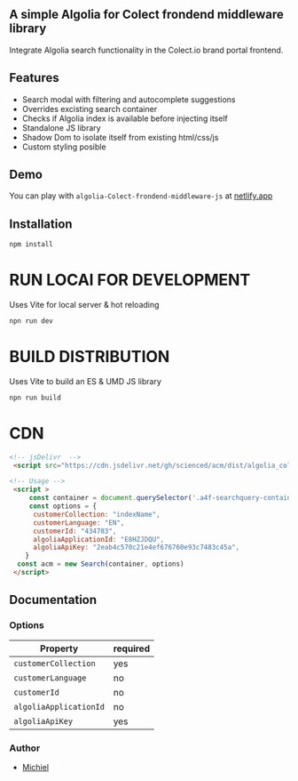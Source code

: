 ## A simple Algolia for Colect frondend middleware library
Integrate Algolia search functionality in the Colect.io brand portal frontend. 

## Features

- Search modal with filtering and autocomplete suggestions
- Overrides excisting search container
- Checks if Algolia index is available before injecting itself
- Standalone JS library
- Shadow Dom to isolate itself from existing html/css/js
- Custom styling posible 

## Demo

You can play with `algolia-Colect-frondend-middleware-js` at [netlify.app](https://algolia-poc.netlify.app/) 

## Installation

```sh
npm install
```
# RUN LOCAl FOR DEVELOPMENT
Uses Vite for local server & hot reloading

```sh
npn run dev
```

# BUILD DISTRIBUTION
Uses Vite to build an ES & UMD JS library

```sh
npn run build
```

# CDN

```html
<!-- jsDelivr  -->
 <script src="https://cdn.jsdelivr.net/gh/scienced/acm/dist/algolia_colect_middleware.umd.js"></script> -->

<!-- Usage -->
 <script >
     const container = document.querySelector('.a4f-searchquery-container')
     const options = {
      customerCollection: "indexName",
      customerLanguage: "EN",
      customerId: "434783",
      algoliaApplicationId: "E8HZJDQU",
      algoliaApiKey: "2eab4c570c21e4ef676760e93c7483c45a",
    }
  const acm = new Search(container, options)
 </script>
```

## Documentation

### Options

| Property | required    |
| -------- | ------- |
| `customerCollection`    | yes  |
| `customerLanguage`    | no  |
| `customerId`    | no  |
| `algoliaApplicationId`    | no  |
| `algoliaApiKey`    | yes  |


### Author
- [Michiel](https://github.com/scienced)

